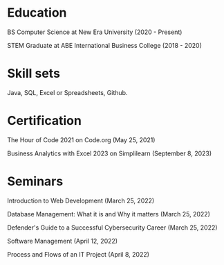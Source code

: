 # Education
BS Computer Science at
New Era University
(2020 - Present)

STEM Graduate at
ABE International Business College
(2018 - 2020)

# Skill sets
Java, 
SQL, 
Excel or Spreadsheets, 
Github. 

# Certification
The Hour of Code 2021 on Code.org 
(May 25, 2021)

Business Analytics with Excel 2023 on Simplilearn
(September 8, 2023)

# Seminars
Introduction to Web Development
(March 25, 2022)

Database Management: What it is and Why it matters
(March 25, 2022)

Defender's Guide to a Successful Cybersecurity Career
(March 25, 2022)

Software Management
(April 12, 2022)

Process and Flows of an IT Project
(April 8, 2022)

